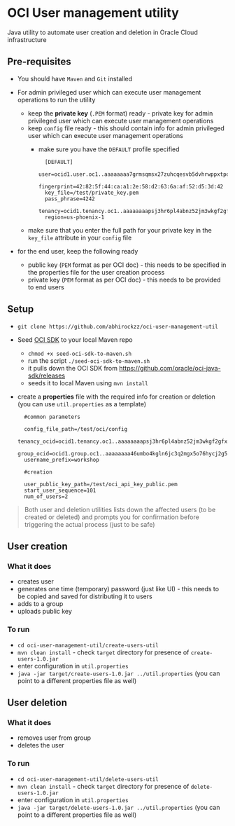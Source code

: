 # OCI User management utility

Java utility to automate user creation and deletion in Oracle Cloud infrastructure

## Pre-requisites

- You should have `Maven` and `Git` installed
- For admin privileged user which can execute user management operations to run the utility
	- keep the **private key** (`.PEM` format) ready - private key for admin privileged user which can execute user management operations
	- keep `config` file ready - this should contain info for admin privileged user which can execute user management operations
		- make sure you have the `DEFAULT` profile specified

			    [DEFAULT]
			    user=ocid1.user.oc1..aaaaaaaa7grmsqmsx27zuhcqesvb5dvhrwppxtpoxhlvfxvlukuwdypzeg2q
			    fingerprint=42:82:5f:44:ca:a1:2e:58:d2:63:6a:af:52:d5:3d:42
			    key_file=/test/private_key.pem
			    pass_phrase=4242
				tenancy=ocid1.tenancy.oc1..aaaaaaaapsj3hr6pl4abnz52jm3wkgf2gfxymbeofzswhcp5jdem3fhjmkeq
			    region=us-phoenix-1
	- make sure that you enter the full path for your private key in the `key_file` attribute in your `config` file

- for the end user, keep the following ready
	- public key (`PEM` format as per OCI doc) - this needs to be specified in the properties file for the user creation process
	- private key (`PEM` format as per OCI doc) - this needs to be provided to end users

## Setup

- `git clone https://github.com/abhirockzz/oci-user-management-util`
- Seed [OCI SDK](https://docs.cloud.oracle.com/iaas/Content/API/SDKDocs/javasdk.htm) to your local Maven repo
	- `chmod +x seed-oci-sdk-to-maven.sh`
	- run the script `./seed-oci-sdk-to-maven.sh`
	- it pulls down the OCI SDK from https://github.com/oracle/oci-java-sdk/releases
	- seeds it to local Maven using `mvn install`
- create a **properties** file with the required info for creation or deletion (you can use `util.properties` as a template)

		#common parameters
		
		config_file_path=/test/oci/config
		tenancy_ocid=ocid1.tenancy.oc1..aaaaaaaapsj3hr6pl4abnz52jm3wkgf2gfxymbeofzswhcp5jdem3fhjmkeq
		group_ocid=ocid1.group.oc1..aaaaaaaa46umbo4kgln6jc3q2mgx5o76hycj2g55hjykwnaxz4l6epy72tnq
		username_prefix=workshop
		
		#creation
		
		user_public_key_path=/test/oci_api_key_public.pem
		start_user_sequence=101
		num_of_users=2


> Both user and deletion utilities lists down the affected users (to be created or deleted) and prompts you for confirmation before triggering the actual process (just to be safe) 

## User creation

### What it does

- creates user
- generates one time (temporary) password (just like UI) - this needs to be copied and saved for distributing it to users
- adds to a group
- uploads public key

### To run

- `cd oci-user-management-util/create-users-util`
- `mvn clean install` - check `target` directory for presence of `create-users-1.0.jar` 
- enter configuration in `util.properties`
- `java -jar target/create-users-1.0.jar ../util.properties` (you can point to a different properties file as well)


## User deletion

### What it does

- removes user from group
- deletes the user

### To run

- `cd oci-user-management-util/delete-users-util`
- `mvn clean install` - check `target` directory for presence of `delete-users-1.0.jar` 
- enter configuration in `util.properties`
- `java -jar target/delete-users-1.0.jar ../util.properties` (you can point to a different properties file as well)

